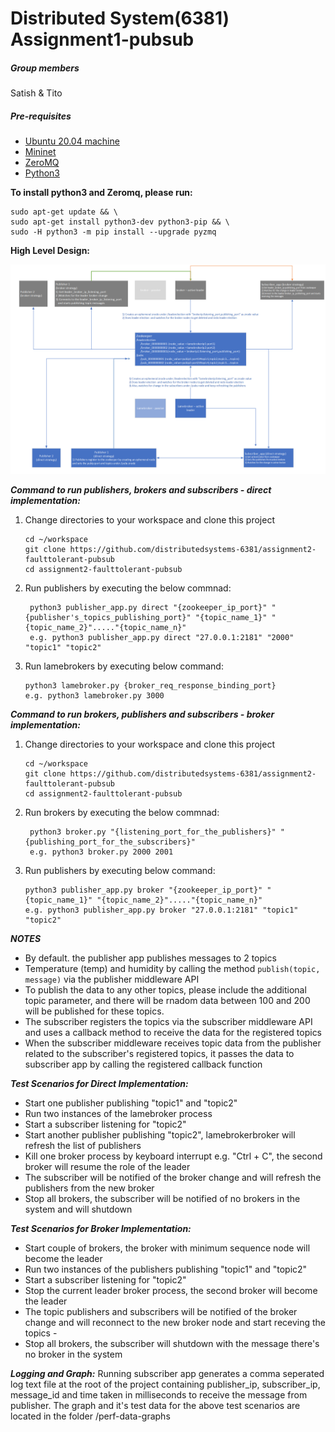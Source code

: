 # Distributed System(6381) Assignment1-pubsub
##### Group members
Satish & Tito
##### Pre-requisites
   - [Ubuntu 20.04 machine](https://ubuntu.com/download/desktop)
   - [Mininet](https://github.com/mininet/mininet)
   - [ZeroMQ](https://zeromq.org/)
   - [Python3](https://www.python.org/)

**To install python3 and Zeromq, please run:**
```
sudo apt-get update && \
sudo apt-get install python3-dev python3-pip && \
sudo -H python3 -m pip install --upgrade pyzmq
```

**High Level Design:**

![alternativetext](/design-fault-tolerant-pub-sub-with-zookeeper.PNG)

***Command to run publishers, brokers and subscribers - direct implementation:***
1. Change directories to your workspace and clone this project 
   ```
   cd ~/workspace
   git clone https://github.com/distributedsystems-6381/assignment2-faulttolerant-pubsub
   cd assignment2-faulttolerant-pubsub
   ```
1. Run publishers by executing the below commnad:  
     ```
      python3 publisher_app.py direct "{zookeeper_ip_port}" "{publisher's_topics_publishing_port}" "{topic_name_1}" "{topic_name_2}"....."{topic_name_n}"
      e.g. python3 publisher_app.py direct "27.0.0.1:2181" "2000" "topic1" "topic2"
     ```
1. Run lamebrokers by executing below command:  
     ```
     python3 lamebroker.py {broker_req_response_binding_port}
     e.g. python3 lamebroker.py 3000
     
***Command to run brokers, publishers and subscribers - broker implementation:***
1. Change directories to your workspace and clone this project 
   ```
   cd ~/workspace
   git clone https://github.com/distributedsystems-6381/assignment2-faulttolerant-pubsub
   cd assignment2-faulttolerant-pubsub
   ```
1. Run brokers by executing the below commnad:  
     ```
      python3 broker.py "{listening_port_for_the_publishers}" "{publishing_port_for_the_subscribers}"
      e.g. python3 broker.py 2000 2001
     ```
1. Run publishers by executing below command:  
     ```
     python3 publisher_app.py broker "{zookeeper_ip_port}" "{topic_name_1}" "{topic_name_2}"....."{topic_name_n}"
     e.g. python3 publisher_app.py broker "27.0.0.1:2181" "topic1" "topic2"
     
_**NOTES**_
   - By default. the publisher app publishes messages to 2 topics
   - Temperature (temp) and humidity by calling the method `publish(topic, message)` via the publisher middleware API
   - To publish the data to any other topics, please include the additional topic parameter, and there will be rnadom data between 100 and 200 will be published for these topics.
   - The subscriber registers the topics via the subscriber middleware API and uses a callback method to receive the data for the registered topics
   - When the subscriber middleware receives topic data from the publisher related to the subscriber's registered topics, it passes the data to subscriber app by calling the registered callback function

***Test Scenarios for Direct Implementation:***
- Start one publisher publishing "topic1" and "topic2"
- Run two instances of the lamebroker process
- Start a subscriber listening for "topic2"
- Start another publisher publishing "topic2", lamebrokerbroker will refresh the list of publishers
- Kill one broker process by keyboard interrupt e.g. "Ctrl + C", the second broker will resume the role of the leader	
- The subscriber will be notified of the broker change and will refresh the publishers from the new broker
- Stop all brokers, the subscriber will be notified of no brokers in the system and will shutdown
	
***Test Scenarios for Broker Implementation:***
- Start couple of brokers, the broker with minimum sequence node will become the leader
- Run two instances of the publishers publishing "topic1" and "topic2"
- Start a subscriber listening for "topic2"
- Stop the current leader broker process, the second broker will become the leader
- The topic publishers and subscribers will be notified of the broker change and will reconnect to the new broker node and start receving the topics			- 
- Stop all brokers, the subscriber will shutdown with the message there's no broker in the system	

***Logging and Graph:*** 
   Running subscriber app generates a comma seperated log text file at the root of the project containing publisher_ip, subscriber_ip, message_id and time taken in milliseconds to receive the message from publisher. The graph and it's test data for the above test scenarios are located in the folder /perf-data-graphs
